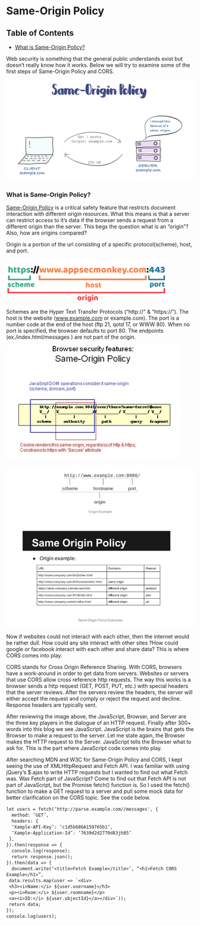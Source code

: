# Same-Origin Policy

## Table of Contents
- [What is Same-Origin Policy?]()

Web security is something that the general public understands exist but doesn’t really know how it works. Below we will try to examine some of the first steps of Same-Origin Policy and CORS.

![img](https://github.com/paulveillard/cybersecurity-web-security/blob/main/Web%20Security%20Terminology/Same-Origin%20Policy/img/sop-1.jpg)


### What is Same-Origin Policy?
[Same-Origin Policy](https://developer.mozilla.org/en-US/docs/Glossary/Same-origin_policy) is a critical safety feature that restricts document interaction with different origin resources. What this means is that a server can restrict access to it’s data if the browser sends a request from a different origin than the server. This begs the question what is an “origin”? Also, how are origins compared?

Origin is a portion of the url consisting of a specific protocol(scheme), host, and port.

![image1](https://github.com/paulveillard/cybersecurity-web-security/blob/main/Web%20Security%20Terminology/Same-Origin%20Policy/img/sop-4.png)

Schemes are the Hyper Text Transfer Protocols (“http://” & “https://”). The host is the website (www.example.com or example.com). The port is a number code at the end of the host (ftp 21, qotd 17, or WWW 80). When no port is specified, the browser defaults to port 80. The endpoints (ex./index.html/messages ) are not part of the origin.

![image2](https://github.com/paulveillard/cybersecurity-web-security/blob/main/Web%20Security%20Terminology/Same-Origin%20Policy/img/sop-2.PNG)

![image3](https://github.com/paulveillard/cybersecurity-web-security/blob/main/Web%20Security%20Terminology/Same-Origin%20Policy/img/sop-3.PNG)

Now if websites could not interact with each other, then the internet would be rather dull. How could any site interact with other sites ?How could google or facebook interact with each other and share data? This is where CORS comes into play.

CORS stands for Cross Origin Reference Sharing. With CORS, browsers have a work-around in order to get data from servers. Websites or servers that use CORS allow cross reference http requests. The way this works is a browser sends a http request (GET, POST, PUT, etc.) with special headers that the server reviews. After the servers review the headers, the server will either accept the request and comply or reject the request and decline. Response headers are typically sent.


After reviewing the image above, the JavaScript, Browser, and Server are the three key players in the dialogue of an HTTP request. Finally after 300+ words into this blog we see JavaScript. JavaScript is the brains that gets the Browser to make a request to the server. Let me state again, the Browser makes the HTTP request to the Server. JavaScript tells the Browser what to ask for. This is the part where JavaScript code comes into play.

After searching MDN and W3C for Same-Origin Policy and CORS, I kept seeing the use of XMLHttpRequest and Fetch API. I was familiar with using jQuery’s $.ajax to write HTTP requests but I wanted to find out what Fetch was. Was Fetch part of JavaScript? Come to find out that Fetch API is not part of JavaScript, but the Promise fetch() function is. So I used the fetch() function to make a GET request to a server and pull some mock data for better clarification on the CORS topic. See the code below.

```
let users = fetch(‘http://parse.example.com//messages', {
  method: ‘GET’,
  headers: {
  ‘Xample-API-Key’: ‘c1d5b686A159765b1’,
  ‘Xample-Application-Id’: ‘7639d2d2770d83jh85’
 },
}).then(response => {
  console.log(response);
  return response.json();
}).then(data => {
  document.write(‘<title>Fetch Example</title>’, “<h1>Fetch CORS  Example</h1>”,
 data.results.map(user => `<div>
 <h3><i>Name:</i> ${user.username}</h3>
 <p><i>Room:</i> ${user.roomname}</p>
 <a><i>ID:</i> ${user.objectId}</a></div>`));
 return data;
});
console.log(users);
```

